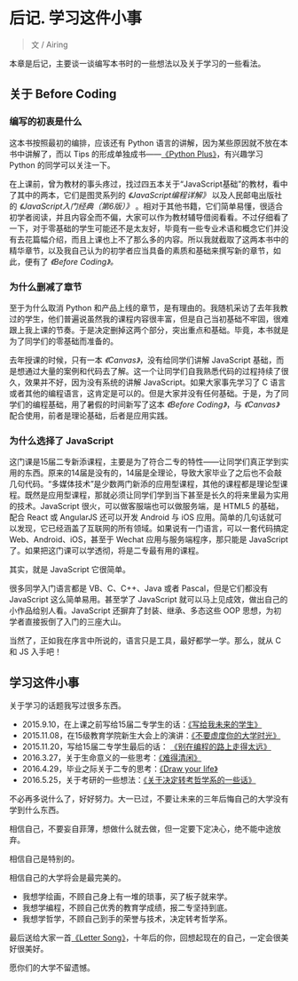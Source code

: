 # 后记. 学习这件小事

> 文 / Airing

本章是后记，主要谈一谈编写本书时的一些想法以及关于学习的一些看法。

## 关于 Before Coding

### 编写的初衷是什么

这本书按照最初的编排，应该还有 Python 语言的讲解，因为某些原因就不放在本书中讲解了，而以 Tips 的形成单独成书——[《Python Plus》](https://www.gitbook.com/book/airingursb/python-plus)，有兴趣学习 Python 的同学可以关注一下。

在上课前，曾为教材的事头疼过，找过四五本关于“JavaScript基础”的教材，看中了其中的两本，它们是图灵系列的 *《JavaScript编程详解》* 以及人民邮电出版社的 *《JavaScript入门经典（第6版）》* 。相对于其他书籍，它们简单易懂，很适合初学者阅读，并且内容全而不偏，大家可以作为教材辅导借阅看看。不过仔细看了一下，对于零基础的学生可能还不是太友好，毕竟有一些专业术语和概念它们并没有去花篇幅介绍，而且上课也上不了那么多的内容。所以我就截取了这两本书中的精华章节，以及我自己认为的初学者应当具备的素质和基础来撰写新的章节，如此，便有了 *《Before Coding》。*

### 为什么删减了章节

至于为什么取消 Python 和产品上线的章节，是有理由的。我随机采访了去年我教过的学生，他们普遍说虽然我的课程内容很丰富，但是自己当初基础不牢固，很难跟上我上课的节奏。于是决定删掉这两个部分，突出重点和基础。毕竟，本书就是为了同学们的零基础而准备的。

去年授课的时候，只有一本 *《Canvas》*，没有给同学们讲解 JavaScript 基础，而是想通过大量的案例和代码去了解。这一个让同学们自我熟悉代码的过程持续了很久，效果并不好，因为没有系统的讲解 JavaScript。如果大家事先学习了 C 语言或者其他的编程语言，这肯定是可以的。但是大家并没有任何基础。于是，为了同学们的编程基础，用了暑假的时间新写了这本 *《Before Coding》*，与 *《Canvas》* 配合使用，前者是理论基础，后者是应用实践。

### 为什么选择了 JavaScript

这门课是15届二专新添课程，主要是为了符合二专的特性——让同学们真正学到实用的东西。原来的14届是没有的，14届是全理论，导致大家毕业了之后也不会敲几句代码。“多媒体技术”是少数两门新添的应用型课程，其他的课程都是理论型课程。既然是应用型课程，那就必须让同学们学到当下甚至是长久的将来里最为实用的技术。JavaScript 很火，可以做客服端也可以做服务端，是 HTML5 的基础，配合 React 或 AngularJS 还可以开发 Android 与 iOS 应用。简单的几句话就可以发现，它已经涵盖了互联网的所有领域。如果说有一门语言，可以一套代码搞定 Web、Android、iOS，甚至于 Wechat 应用与服务端程序，那只能是 JavaScript 了。如果把这门课可以学透彻，将是二专最有用的课程。

其实，就是 JavaScript 它很简单。

很多同学入门语言都是 VB、C、C++、Java 或者 Pascal，但是它们都没有 JavaScript 这么简单易用。甚至学了 JavaScript 就可以马上见成效，做出自己的小作品给别人看。JavaScript 还摒弃了封装、继承、多态这些 OOP 思想，为初学者直接扳倒了入门的三座大山。

当然了，正如我在序言中所说的，语言只是工具，最好都学一学。那么，就从 C 和 JS 入手吧！

## 学习这件小事

关于学习的话题我写过很多东西。

* 2015.9.10，在上课之前写给15届二专学生的话：[《写给我未来的学生》](http://blog.ursb.me/2015/09/10/%E5%86%99%E7%BB%99%E6%88%91%E6%9C%AA%E6%9D%A5%E7%9A%84%E5%AD%A6%E7%94%9F/)
* 2015.11.08，在15级教育学院新生大会上的演讲：[《不要虚度你的大学时光》](http://blog.ursb.me/2015/11/08/%E4%B8%8D%E8%A6%81%E8%99%9A%E5%BA%A6%E4%BD%A0%E7%9A%84%E5%A4%A7%E5%AD%A6%E6%97%B6%E5%85%89/)
* 2015.11.20，写给15届二专学生最后的话： [《别在编程的路上走得太远》](http://blog.ursb.me/2015/11/20/%E5%88%AB%E5%9C%A8%E7%BC%96%E7%A8%8B%E7%9A%84%E8%B7%AF%E4%B8%8A%E8%B5%B0%E5%BE%97%E5%A4%AA%E8%BF%9C/)
* 2016.3.27，关于生命意义的一些思考：[《难得清闲》](http://blog.ursb.me/2016/03/27/%E9%9A%BE%E5%BE%97%E6%B8%85%E9%97%B2/)
* 2016.4.29，毕业之际关于二专的思考：[《Draw your life》](http://blog.ursb.me/2016/04/29/Draw-your-life/)
* 2016.5.25，关于考研的一些想法：[《关于决定转考哲学系的一些话》](http://blog.ursb.me/2016/05/25/%E5%85%B3%E4%BA%8E%E5%86%B3%E5%AE%9A%E8%BD%AC%E8%80%83%E5%93%B2%E5%AD%A6%E7%B3%BB%E7%9A%84%E4%B8%80%E4%BA%9B%E8%AF%9D/)

不必再多说什么了，好好努力。大一已过，不要让未来的三年后悔自己的大学没有学到什么东西。

相信自己，不要妄自菲薄，想做什么就去做，但一定要下定决心，绝不能中途放弃。

相信自己是特别的。

相信自己的大学将会是最完美的。

- 我想学绘画，不顾自己身上有一堆的琐事，买了板子就来学。
- 我想学编程，不顾自己优秀的教育学成绩，报二专坚持到底。
- 我想学哲学，不顾自己到手的荣誉与技术，决定转考哲学系。

最后送给大家一首[《Letter Song》](http://www.bilibili.com/video/av161741/)，十年后的你，回想起现在的自己，一定会很美好很美好。

愿你们的大学不留遗憾。
